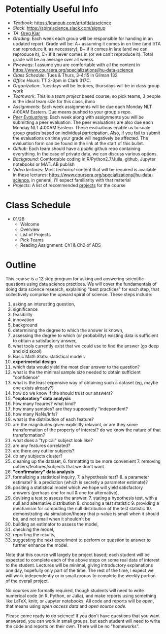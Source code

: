 # Potentially Useful Info 

- *Textbook*: https://leanpub.com/artofdatascience
- *Slack*: https://spiralscience.slack.com/signup
- *TA*: [Greg Kiar](mailto:gkiar07@gmail.com)
- *Grading*: Each week each group will be responsible for handing in an updated report.  Grade will be: A+ assuming it comes in on time (and I/TA can reproduce it, as necessary), B+ if it comes in late (and we can reproduce it), C+ if it never comes in (or we can't reproduce it).  Total grade will be an average over all weeks.
- *Pweweqs*: I assume you are comfortable with all the content in https://www.coursera.org/specializations/jhu-data-science
- *Class Schedule*: Tues & Thurs, 3-4:15 in Gilman 132
- *Office Hours*: TT 2-3pm in Clark 317C.
- *Organization*: Tuesdays will be lectures, thursdays will be in class group work
- *Teamwork*: This is a *team project* based course, so pick teams, 3 people is the ideal team size for this class, ihmo
- *Assignments*: Each week assignments will be due each Monday NLT 4:00AM Eastern.  Due means pushed to your group's repo.
- [*Peer Evaluations*](http://goo.gl/forms/eEXctcr067): Each week along with assignments you will be submitting a peer evaluation. The peer evaluations are also due each Monday NLT 4:00AM Eastern. These evaluations enable us to scale group grades based on individual participation. Also, if you fail to submit the evaluations on time your grade will negatively be affected. The evaluation form can be found in the link at the start of this bullet.
- *Github*: Each team should have a *public* github repo containing everything.  In the case of private data, we can discuss various options.
- *Background*: Comfortable coding in R/Python2.7/Julia, github, Jupyter notebooks or MATLAB publish
- *Video lectures*: Most *technical* content that will be required is available in these lectures: https://www.coursera.org/specializations/jhu-data-science, in general, i'll expect familiarity with that material
- *Projects*: A list of recommended [projects](projects.md) for the course

# Class Schedule

- 01/28: 
  - Welcome
  - Overview
  - List of Projects
  - Pick Teams
  - Reading Assignment: Ch1 & Ch2 of ADS

# Outline

This course is a 12 step program for asking and answering scientific questions using data science practices.
We will cover the fundamentals of doing data science research, explaining "best practices" for each step, that collectively comprise the upward spiral of science.  These steps include: 

1. asking an interesting question,
  2. significance
  3. feasibility
  4. innovation
2. background 
  1. determining the degree to which the answer is known, 
  2. assessing the degree to which (or probability) existing data is sufficient to obtain a satisfactory answer, 
  3. what tools currently exist that we could use to find the answer (go deep and old skool)
3. Basic Math Stats: statistical models 
2. **experimental design**
  1. which data would yield the most clear answer to the question?
  2. what is the the minimal sample size needed to obtain sufficient "confidence"
  3. what is the least expensive way of obtaining such a dataset (eg, maybe one exists already?)
  4. how do we know if the should trust our answers?
4. **"exploratory" data analysis**
  5. how many feaures? what kind?
  6. how many samples? are they supposedly "independent?
  7. how many NaNs/Infs?
  8. what is the distribution of each feature?
  9. are the magnitudes given explicitly relavant, or are they some transformation of the property of interest? do we know the nature of that transformation?
  9. what does a "typical" subject look like?
  10. are any features correlated?
  11. are there any outlier subjects?
  12. do any subjects cluster?
  5. cleaning up the dataset, 
    6. formatting to be more convenient
    7. removing outliers/features/subjects that we don't want
5. **"confirmatory" data analysis**
  6. formalizing a statistical inquiry, 
    7. a hypothesis test?
    8. a parameter estimate?
    9. a prediction (which is secretly a parameter estimate)? 
  7. positing a statistical model which we hope will yield satisfactory answers (perhaps one for null & one for alternative), 
  8. devising a test to assess the answer, 
    7. stating a hypothesis test, with a null and alternative distribution
    8. choosing a test statistic
    9. providing a mechanism for computing the null distribution of the test statistic
    10. demonstrating via simulation/theory that p-value is small when it should be, and not small when it shouldn't be
  9. building an estimator to assess the model, 
  10. checking the model, 
11. reporting the results, 
12. suggesting the next experiment to perform or question to answer to further enhance the model.

Note that this course will largely be project based; each student will be expected to complete each of the above steps on some real data of interest to the student.  Lectures will be minimal, giving introductory explanations one day, hopefully only part of the time.  The rest of the time, I expect we will work independently or in small groups to complete the weekly portion of the overall project.  

No courses are formally required, though students will need to write numerical code (in R, Python, or Julia), and make reports using something like LaTeX, knitr, or Jupyter notebooks.  All code and reports will be *open*, that means using *open access data* and *open source code*.

Please come ready to do science! If you don't have questions that you want answered, you can work in small groups, but each student will need to write the code and reports on their own.  There will be no "homeworks".

